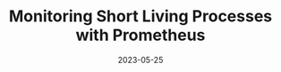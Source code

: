 ---
title: "Monitoring Short Living Processes with Prometheus"
date: 2023-05-25
tags: [""]
dbiblogtitle: monitoring-short-living-processes-with-prometheus
---